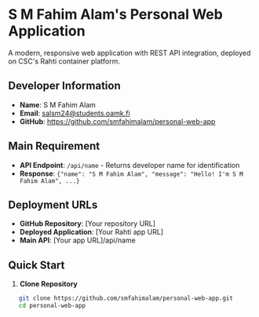 # S M Fahim Alam's Personal Web Application

A modern, responsive web application with REST API integration, deployed on CSC's Rahti container platform.

## Developer Information
- **Name**: S M Fahim Alam
- **Email**: salsm24@students.oamk.fi
- **GitHub**: https://github.com/smfahimalam/personal-web-app

## Main Requirement
- **API Endpoint**: `/api/name` - Returns developer name for identification
- **Response**: `{"name": "S M Fahim Alam", "message": "Hello! I'm S M Fahim Alam", ...}`

## Deployment URLs
- **GitHub Repository**: [Your repository URL]
- **Deployed Application**: [Your Rahti app URL]
- **Main API**: [Your app URL]/api/name

## Quick Start

1. **Clone Repository**
```bash
   git clone https://github.com/smfahimalam/personal-web-app.git
   cd personal-web-app